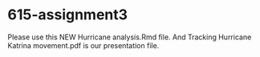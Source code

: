 # 615-assignment3

Please use this NEW Hurricane analysis.Rmd file. 
And Tracking Hurricane Katrina movement.pdf is our presentation file. 
